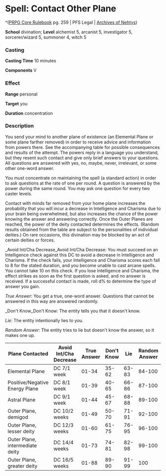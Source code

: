 # Spell: Contact Other Plane

^([PRPG Core Rulebook][ss-contact-other-plane] pg. 259 | PFS Legal | [Archives of Nehtys][sn-contact-other-plane])

**School** divination; **Level** alchemist 5, arcanist 5, investigator 5, sorcerer/wizard 5, summoner 4, witch 5

### Casting

**Casting Time** 10 minutes  

**Components** V

### Effect

**Range** personal  

**Target** you  

**Duration** concentration

### Description

You send your mind to another plane of existence (an Elemental Plane or some plane farther removed) in order to receive advice and information from powers there. See the accompanying table for possible consequences and results of the attempt. The powers reply in a language you understand, but they resent such contact and give only brief answers to your questions. All questions are answered with yes, no, maybe, never, irrelevant, or some other one-word answer.  

You must concentrate on maintaining the spell (a standard action) in order to ask questions at the rate of one per round. A question is answered by the power during the same round. You may ask one question for every two caster levels.  

Contact with minds far removed from your home plane increases the probability that you will incur a decrease in Intelligence and Charisma due to your brain being overwhelmed, but also increases the chance of the power knowing the answer and answering correctly. Once the Outer Planes are reached, the power of the deity contacted determines the effects. (Random results obtained from the table are subject to the personalities of individual deities.) On rare occasions, this divination may be blocked by an act of certain deities or forces.  

_Avoid Int/Cha Decrease_Avoid Int/Cha Decrease: You must succeed on an Intelligence check against this DC to avoid a decrease in Intelligence and Charisma. If the check fails, your Intelligence and Charisma scores each fall to 8 for the stated duration, and you become unable to cast arcane spells. You cannot take 10 on this check. If you lose Intelligence and Charisma, the effect strikes as soon as the first question is asked, and no answer is received. If a successful contact is made, roll d% to determine the type of answer you gain.  

_True Answer_: You get a true, one-word answer. Questions that cannot be answered in this way are answered randomly.  

_Don't Know_Don't Know: The entity tells you that it doesn't know.  

_Lie_: The entity intentionally lies to you.  

_Random Answer_: The entity tries to lie but doesn't know the answer, so it makes one up.  

**Plane Contacted**| **Avoid Int/Cha Decrease**| **True Answer**| **Don't Know**| **Lie**| **Random Answer**  
---|---|---|---|---|---  
Elemental Plane| DC 7/1 week| 01-34| 35-62| 63-83| 84-100  
Positive/Negative Energy Plane| DC 8/1 week| 01-39| 40-65| 66-86| 87-100  
Astral Plane| DC 9/1 week| 01-44| 45-67| 68-88| 89-100  
Outer Plane, demigod| DC 10/2 weeks| 01-49| 50-70| 71-91| 92-100  
Outer Plane, lesser deity| DC 12/3 weeks| 01-60| 61-75| 76-95| 96-100  
Outer Plane, intermediate deity| DC 14/4 weeks| 01-73| 74-81| 82-98| 99-100  
Outer Plane, greater deity| DC 16/5 weeks| 01-88| 89-90| 91-99| 100  

[ss-contact-other-plane]: http://paizo.com/pathfinderRPG/v57
[sn-contact-other-plane]: http://www.archivesofnethys.com/SpellDisplay.aspx?ItemName=Contact%20Other%20Plane
